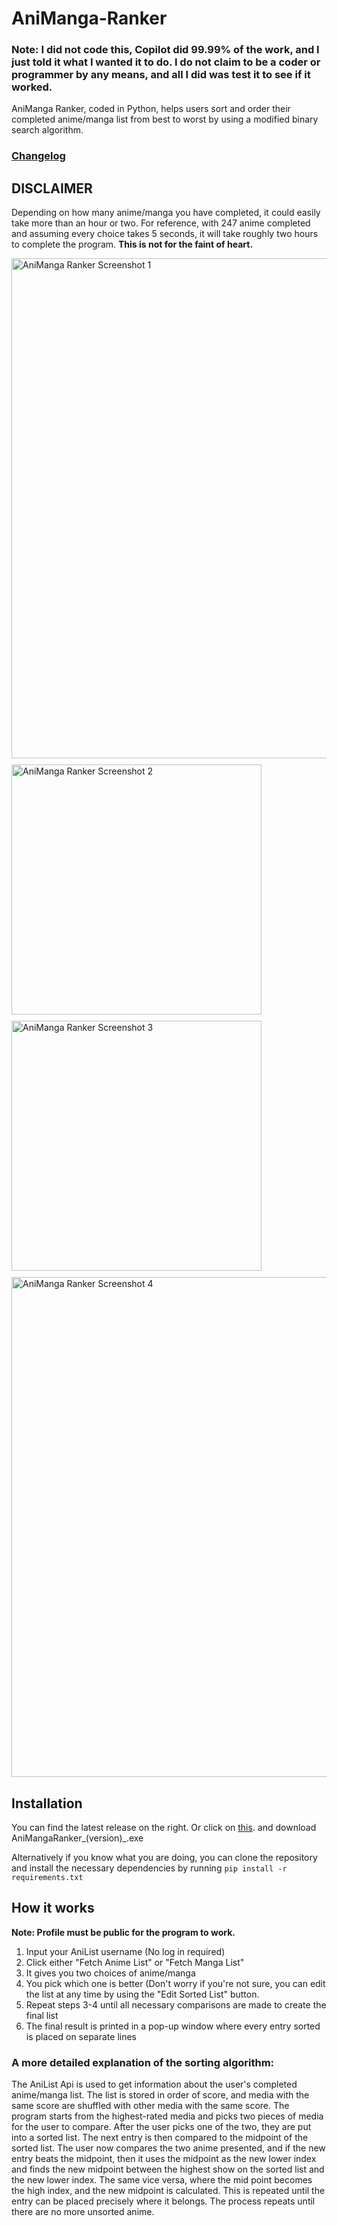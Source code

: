 # AniManga-Ranker
### __Note: I did not code this, Copilot did 99.99% of the work, and I just told it what I wanted it to do. I do not claim to be a coder or programmer by any means, and all I did was test it to see if it worked.__

AniManga Ranker, coded in Python, helps users sort and order their completed anime/manga list from best to worst by using a modified binary search algorithm. 

### [Changelog](https://github.com/Joeytheduck1/AniManga-Ranker/wiki/Changelog)
## DISCLAIMER
Depending on how many anime/manga you have completed, it could easily take more than an hour or two. For reference, with 247 anime completed and assuming every choice takes 5 seconds, it will take roughly two hours to complete the program. __This is not for the faint of heart.__

<div style="display: flex; flex-wrap: wrap; gap: 10px;">
  <img src="https://i.ibb.co/RpNGgt5L/image.png" alt="AniManga Ranker Screenshot 1" width="800">
  <img src="https://i.ibb.co/HT9Wny3y/Screenshot-2025-04-17-195803.png" alt="AniManga Ranker Screenshot 2" width="400">
  <img src="https://i.ibb.co/20x8Nn5n/Screenshot-2025-04-17-195853.png" alt="AniManga Ranker Screenshot 3" width="400">
  <img src="https://i.ibb.co/Z17CvMtr/Screenshot-2025-04-19-170613.png" alt="AniManga Ranker Screenshot 4" width="800">
</div>

## Installation
You can find the latest release on the right. Or click on [this](https://github.com/Joeytheduck1/AniManga-Ranker/releases/tag/Latest). and download AniMangaRanker_(version)_.exe

Alternatively if you know what you are doing, you can clone the repository and install the necessary dependencies by running `pip install -r requirements.txt`


## How it works
__Note: Profile must be public for the program to work.__
1. Input your AniList username (No log in required)
2. Click either "Fetch Anime List" or "Fetch Manga List"
3. It gives you two choices of anime/manga
4. You pick which one is better (Don't worry if you're not sure, you can edit the list at any time by using the "Edit Sorted List" button.
5. Repeat steps 3-4 until all necessary comparisons are made to create the final list
6. The final result is printed in a pop-up window where every entry sorted is placed on separate lines

### A more detailed explanation of the sorting algorithm:
The AniList Api is used to get information about the user's completed anime/manga list. The list is stored in order of score, and media with the same score are shuffled with other media with the same score. The program starts from the highest-rated media and picks two pieces of media for the user to compare. After the user picks one of the two, they are put into a sorted list. The next entry is then compared to the midpoint of the sorted list. The user now compares the two anime presented, and if the new entry beats the midpoint, then it uses the midpoint as the new lower index and finds the new midpoint between the highest show on the sorted list and the new lower index. The same vice versa, where the mid point becomes the high index, and the new midpoint is calculated. This is repeated until the entry can be placed precisely where it belongs. The process repeats until there are no more unsorted anime.

